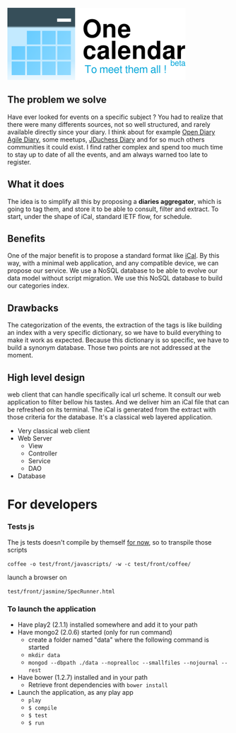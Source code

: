 [![OneCalendar Logo](./public/images/onecalendar-beta.png "One Calendar To Meet Them All")](http://onecalendar.fr)

## The problem we solve

Have ever looked for events on a specific subject ?
You had to realize that there were many differents sources, not so well structured, and rarely available directly since your diary. I think about for example [Open Diary](http://www.agendadulibre.org/) [Agile Diary](http://www.agenda-agile.org/), some meetups, [JDuchess Diary](https://sites.google.com/site/duchessfr/calendrier-conferences) and for so much others communities it could exist.
I find rather complex and spend too much time to stay up to date of all the events, and am always warned too late to register.

## What it does

The idea is to simplify all this by proposing a **diaries aggregator**, which is going to tag them, and store it to be able to consult, filter and extract. To start, under the shape of iCal, standard IETF flow, for schedule.

## Benefits

One of the major benefit is to propose a standard format like [iCal](http://www.ietf.org/rfc/rfc2445.txt). By this way, with a minimal web application, and any compatible device, we can propose our service.
We use a NoSQL database to be able to evolve our data model without script migration. We use this NoSQL database to build our categories index.

## Drawbacks

The categorization of the events, the extraction of the tags is like building an index with a very specific dictionary, so we have to build everything to make it work as expected.
Because this dictionary is so specific, we have to build a synonym database.
Those two points are not addressed at the moment.

## High level design

web client that can handle specifically ical url scheme. It consult our web application to filter bellow his tastes. And we deliver him an iCal file that can be refreshed on its terminal. The iCal is generated from the extract with those criteria for the database.
It's a classical web layered application.

* Very classical web client
* Web Server
    * View
    * Controller
    * Service
    * DAO
* Database

# For developers

### Tests js
The js tests doesn't compile by themself [for now](http://github.com/ValtechTechno/OneCalendar/issues/53), so to transpile those scripts

`coffee -o test/front/javascripts/ -w -c test/front/coffee/`

launch a browser on

`test/front/jasmine/SpecRunner.html`

### To launch the application
* Have play2 (2.1.1) installed somewhere and add it to your path
* Have mongo2 (2.0.6) started (only for run command)
    * create a folder named "data" where the following command is started
    * `mkdir data`
    * `mongod --dbpath ./data --noprealloc --smallfiles --nojournal --rest`
* Have bower (1.2.7) installed and in your path
    * Retrieve front dependencies with `bower install`
* Launch the application, as any play app
    * `play`
    * `$ compile`
    * `$ test`
    * `$ run`
